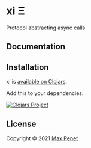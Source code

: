 # xi Ξ

Protocol abstracting async calls

## Documentation

## Installation

xi is [available on Clojars](https://clojars.org/mpenet/xi).

Add this to your dependencies:

[![Clojars Project](https://img.shields.io/clojars/v/mpenet/xi.svg)](https://clojars.org/mpenet/xi)

## License

Copyright © 2021 [Max Penet](https://s-exp.com)
